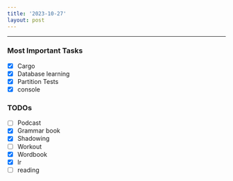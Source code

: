 ```yaml
---
title: '2023-10-27'
layout: post
---
```


---

### Most Important Tasks

- [x] Cargo
- [x] Database learning
- [x] Partition Tests
- [x] console

### TODOs

- [ ] Podcast
- [x] Grammar book
- [x] Shadowing
- [ ] Workout
- [x] Wordbook
- [x] lr
- [ ] reading
